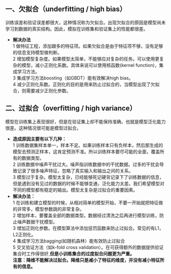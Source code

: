 
## 一、欠拟合（underfitting / high bias）  
训练误差和验证误差都很大，这种情况称为欠拟合。出现欠拟合的原因是模型尚未学习到数据的真实结构。因此，模拟在训练集和验证集上的性能都很差。

+ **解决办法**  
1 做特征工程，添加跟多的特征项。如果欠拟合是由于特征项不够，没有足够的信息支持模型做判断。  
2 增加模型复杂度。如果模型太简单，不能够应对复杂的任务。可以使用更复杂的模型，减小正则化系数。具体来说可以使用核函数(kernel function)，集成学习方法。  
3 集成学习方法boosting（如GBDT）能有效解决high bias。  
4 减少正则化系数。正则化的目的是用来防止过拟合的，当模型出现了欠拟合，则需要减少正则化参数。

## 二、过拟合（overfitting / high variance）  
模型在训练集上表现很好，但是在验证集上却不能保持准确，也就是模型泛化能力很差。这种情况很可能是模型过拟合。

+ **造成原因主要有以下几种：**  
1 训练数据集样本单一，样本不足。如果训练样本只有负样本，然后那生成的模型去预测正样本，这肯定预测不准。所以训练样本要尽可能的全面，覆盖所有的数据类型。  
2 训练数据中噪声干扰过大。噪声指训练数据中的干扰数据。过多的干扰会导致记录了很多噪声特征，忽略了真实输入和输出之间的关系。  
3 模型过于复杂。模型太复杂，已经能够死记硬背记录下了训练数据的信息，但是遇到没有见过的数据的时候不能够变通，泛化能力太差。我们希望模型对不同的模型都有稳定的输出。模型太复杂是过拟合的重要因素。  
+ **解决办法：**  
1 在训练和建立模型的时候，从相对简单的模型开始，不要一开始就把特征做的非常多，模型参数跳的非常复杂。  
2 增加样本，要覆盖全部的数据类型。数据经过清洗之后再进行模型训练，防止噪声数据干扰模型。  
3 增加正则化参数。在模型算法中添加惩罚函数来防止过拟合。常见的有L1，L2正则化。  
4 集成学习方法bagging(如随机森林）能有效防止过拟合  
5 交叉验证方法（如k-fold cross validation）。在可获得额外的数据提供验证集合时工作得很好,**但是小训练集合的过度拟合问题更为严重。**   
**注意：降维不能解决过拟合。降维只是减小了特征的维度，并没有减小特征所有的信息。**
